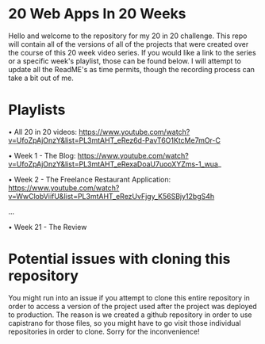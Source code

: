 # 20 Web Apps In 20 Weeks
Hello and welcome to the repository for my 20 in 20 challenge. This repo will contain all of the versions of all of the projects that were created over the course of this 20 week video series. If you would like a link to the series or a specific week's playlist, those can be found below. I will attempt to update all the ReadME's as time permits, though the recording process can take a bit out of me.

# Playlists
• All 20 in 20 videos: https://www.youtube.com/watch?v=UfoZpAjOnzY&list=PL3mtAHT_eRez6d-PavT6O1KtcMe7mOr-C

• Week 1 - The Blog: https://www.youtube.com/watch?v=UfoZpAjOnzY&list=PL3mtAHT_eRexaDoaU7uooXYZms-1_wua_

• Week 2 - The Freelance Restaurant Application: https://www.youtube.com/watch?v=WwClobViifU&list=PL3mtAHT_eRezUvFjgy_K56SBjy12bgS4h

...

• Week 21 - The Review

# Potential issues with cloning this repository
You might run into an issue if you attempt to clone this entire repository in order to access a version of the project used after the project was deployed to production. The reason is we created a github repository in order to use capistrano for those files, so you might have to go visit those individual repositories in order to clone. Sorry for the inconvenience!
